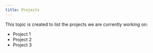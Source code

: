 ```yaml
---
title: Projects
---
```


This topic is created to list the projects we are currently working on:

- Project 1
- Project 2
- Project 3
